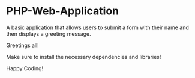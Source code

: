 # PHP-Web-Application
A basic application that allows users to submit a form with their name and then displays a greeting message.

Greetings all! 

Make sure to install the necessary dependencies and libraries! 

Happy Coding! 
